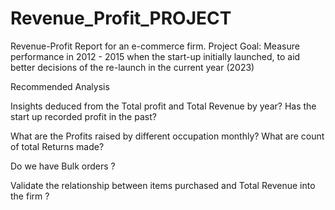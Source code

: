 # Revenue_Profit_PROJECT
Revenue-Profit Report for an e-commerce firm.  Project Goal: Measure performance in 2012 - 2015 when the start-up initially launched, to aid better decisions of the re-launch in the current year (2023)

Recommended Analysis

Insights deduced from the Total profit and Total Revenue by year? Has the start up recorded profit in the past?

What are the Profits raised by different occupation monthly? What are count of total Returns made?

Do we have Bulk orders ?

Validate the relationship between items purchased and Total Revenue into the firm ?

